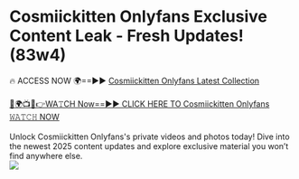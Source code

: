 # Cosmiickitten Onlyfans Exclusive Content Leak - Fresh Updates! (83w4)

🔥 ACCESS NOW 🌍==►► <a href="https://tinyurl.com/kvy9nzfs" rel="nofollow">Cosmiickitten Onlyfans Latest Collection</a>
<br><br>
[🔴🌍📺📱👉WA𝚃CH Now==►► CLICK HERE TO Cosmiickitten Onlyfans 𝚆𝙰𝚃𝙲𝙷 NOW](https://tinyurl.com/kvy9nzfs)
<br><br>
Unlock Cosmiickitten Onlyfans's private videos and photos today! Dive into the newest 2025 content updates and explore exclusive material you won’t find anywhere else.
<br>
<a href="https://tinyurl.com/kvy9nzfs" rel="nofollow" data-target="animated-image.originalLink"><img src="https://camo.githubusercontent.com/8a4f000d20f83aca3bf7ec5f350d767afa0574a8a352519fd8cfa583a6f93a33/68747470733a2f2f692e696d6775722e636f6d2f644a486b345a712e676966" data-canonical-src="https://i.imgur.com/dJHk4Zq.gif" style="max-width: 100%; display: inline-block;" data-target="animated-image.originalImage"></a>
<br>

